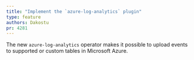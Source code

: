 ```yaml
---
title: "Implement the `azure-log-analytics` plugin"
type: feature
authors: Dakostu
pr: 4281
---
```


The new `azure-log-analytics` operator makes it possible to upload events to
supported or custom tables in Microsoft Azure.
